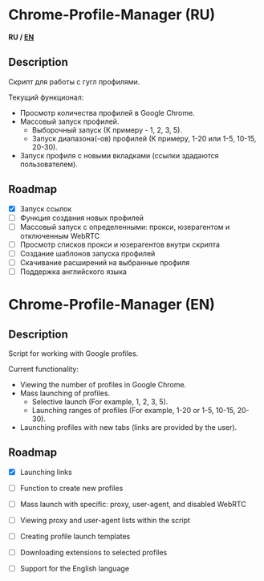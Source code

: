 # <a id=Title_RU>Chrome-Profile-Manager (RU)</a>
**RU / [EN](#Title_EN)**
## Description
Скрипт для работы с гугл профилями. 

Текущий функционал:
- Просмотр количества профилей в Google Chrome.
- Массовый запуск профилей.
   - Выборочный запуск (К примеру - 1, 2, 3, 5).
   - Запуск диапазона(-ов) профилей (К примеру, 1-20 или 1-5, 10-15, 20-30).
- Запуск профиля с новыми вкладками (ссылки здадаются пользователем).   

## Roadmap
- [x] Запуск ссылок
- [ ] Функция создания новых профилей
- [ ] Массовый запуск с определенными: прокси, юзерагентом и отключенным WebRTC
- [ ] Просмотр списков прокси и юзерагентов внутри скрипта
- [ ] Создание шаблонов запуска профилей
- [ ] Скачивание расширений на выбранные профиля
- [ ] Поддержка английского языка

# <a id=Title_EN>Chrome-Profile-Manager (EN)</a>
## Description
Script for working with Google profiles.

Current functionality:
- Viewing the number of profiles in Google Chrome.
- Mass launching of profiles.
    - Selective launch (For example, 1, 2, 3, 5).
    - Launching ranges of profiles (For example, 1-20 or 1-5, 10-15, 20-30).
- Launching profiles with new tabs (links are provided by the user).

## Roadmap
- [x] Launching links
- [ ] Function to create new profiles
- [ ] Mass launch with specific: proxy, user-agent, and disabled WebRTC
- [ ] Viewing proxy and user-agent lists within the script
- [ ] Creating profile launch templates
- [ ] Downloading extensions to selected profiles
- [ ] Support for the English language

